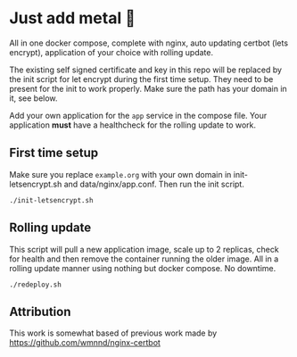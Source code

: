 # Just add metal 🤘

All in one docker compose, complete with nginx, auto updating certbot (lets encrypt), application of your choice with rolling update.

The existing self signed certificate and key in this repo will be replaced by the init script for let encrypt during the first time setup. They need to be present for the init to work properly. Make sure the path has your domain in it, see below.

Add your own application for the `app` service in the compose file. Your application **must** have a healthcheck for the rolling update to work.

## First time setup

Make sure you replace `example.org` with your own domain in init-letsencrypt.sh and data/nginx/app.conf. Then run the init script.

```
./init-letsencrypt.sh
```

## Rolling update

This script will pull a new application image, scale up to 2 replicas, check for health and then remove the container running the older image. All in a rolling update manner using nothing but docker compose. No downtime.

```
./redeploy.sh
```

## Attribution

This work is somewhat based of previous work made by https://github.com/wmnnd/nginx-certbot
